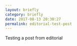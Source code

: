 ```yaml
---
layout: briefly
category: briefly
date: 2017-08-13 20:30:27
permalink: editorial-test-post
---
```


Testing a post from editorial 